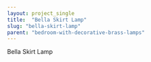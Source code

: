 ```yaml
---
layout: project_single
title:  "Bella Skirt Lamp"
slug: "bella-skirt-lamp"
parent: "bedroom-with-decorative-brass-lamps"
---
```

Bella Skirt Lamp